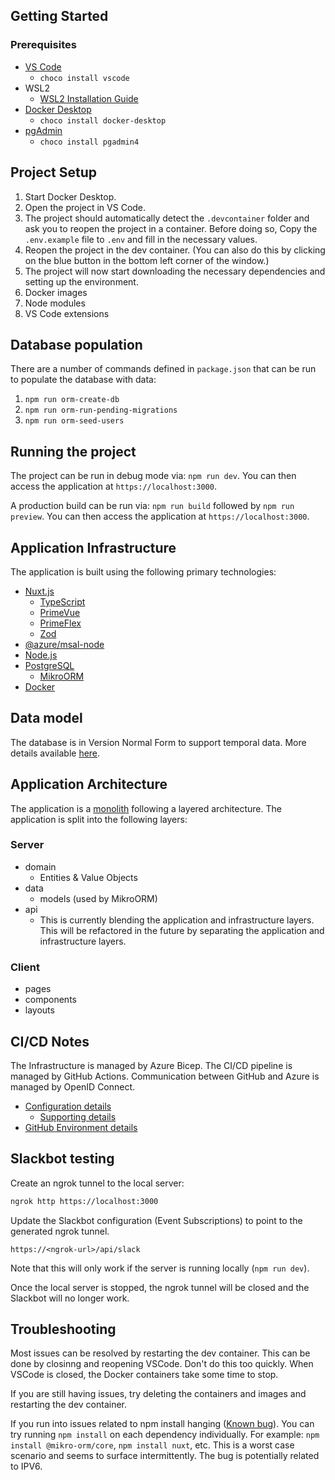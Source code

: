 ## Getting Started

### Prerequisites

- [VS Code](https://code.visualstudio.com/)
  - `choco install vscode`
- WSL2
  - [WSL2 Installation Guide](https://docs.microsoft.com/en-us/windows/wsl/install)
- [Docker Desktop](https://www.docker.com/products/docker-desktop/)
  - `choco install docker-desktop`
- [pgAdmin](https://www.pgadmin.org/)
  - `choco install pgadmin4`

## Project Setup

1. Start Docker Desktop.
2. Open the project in VS Code.
3. The project should automatically detect the `.devcontainer` folder and ask you to reopen the project in a container. Before doing so, Copy the `.env.example` file to `.env` and fill in the necessary values.
4. Reopen the project in the dev container. (You can also do this by clicking on the blue button in the bottom left corner of the window.)
5. The project will now start downloading the necessary dependencies and setting up the environment.
  1. Docker images
  2. Node modules
  3. VS Code extensions

## Database population

There are a number of commands defined in `package.json` that can be run to populate the database with data:

1. `npm run orm-create-db`
2. `npm run orm-run-pending-migrations`
3. `npm run orm-seed-users`

## Running the project

The project can be run in debug mode via: `npm run dev`. You can then access the application at `https://localhost:3000`.

A production build can be run via: `npm run build` followed by `npm run preview`. You can then access the application at `https://localhost:3000`.

## Application Infrastructure

The application is built using the following primary technologies:

- [Nuxt.js](https://nuxtjs.org/)
  - [TypeScript](https://www.typescriptlang.org/)
  - [PrimeVue](https://primevue.org/)
  - [PrimeFlex](https://primeflex.org/)
  - [Zod](https://zod.dev/)
- [@azure/msal-node](https://www.npmjs.com/package/@azure/msal-node)
- [Node.js](http://nodejs.org/)
- [PostgreSQL](https://www.postgresql.org/)
  - [MikroORM](https://mikro-orm.io/)
- [Docker](https://www.docker.com/)

## Data model

The database is in Version Normal Form to support temporal data. More details available [here](https://github.com/final-hill/cathedral/issues/435).

## Application Architecture

The application is a [monolith](https://martinfowler.com/bliki/MonolithFirst.html) following a layered architecture. The application is split into the following layers:

### Server

- domain
   - Entities & Value Objects
- data
   - models (used by MikroORM)
- api
   - This is currently blending the application and infrastructure layers. This will be refactored in the future by separating the application and infrastructure layers.

### Client

- pages
- components
- layouts

## CI/CD Notes

The Infrastructure is managed by Azure Bicep. The CI/CD pipeline is managed by GitHub Actions.
Communication between GitHub and Azure is managed by OpenID Connect.

- [Configuration details](https://learn.microsoft.com/en-us/azure/azure-resource-manager/bicep/deploy-github-actions?tabs=CLI%2Copenid)
  - [Supporting details](https://learn.microsoft.com/en-us/azure/developer/github/connect-from-azure?tabs=azure-cli%2Cwindows#use-the-azure-login-action-with-openid-connect)
- [GitHub Environment details](https://docs.github.com/en/actions/administering-github-actions/managing-environments-for-deployment)

## Slackbot testing

Create an ngrok tunnel to the local server:

```bash
ngrok http https://localhost:3000
```

Update the Slackbot configuration (Event Subscriptions) to point to the generated ngrok tunnel.

`https://<ngrok-url>/api/slack`

Note that this will only work if the server is running locally (`npm run dev`).

Once the local server is stopped, the ngrok tunnel will be closed and the Slackbot will no longer work.

## Troubleshooting

Most issues can be resolved by restarting the dev container. This can be done by closinng and reopening VSCode. Don't do this too quickly. When VSCode is closed, the Docker containers take some time to stop.

If you are still having issues, try deleting the containers and images and restarting the dev container.

If you run into issues related to npm install hanging ([Known bug](https://github.com/npm/cli/issues/4028)). You can try running `npm install` on each dependency individually. For example: `npm install @mikro-orm/core`, `npm install nuxt`, etc. This is a worst case scenario and seems to surface intermittently. The bug is potentially related to IPV6.